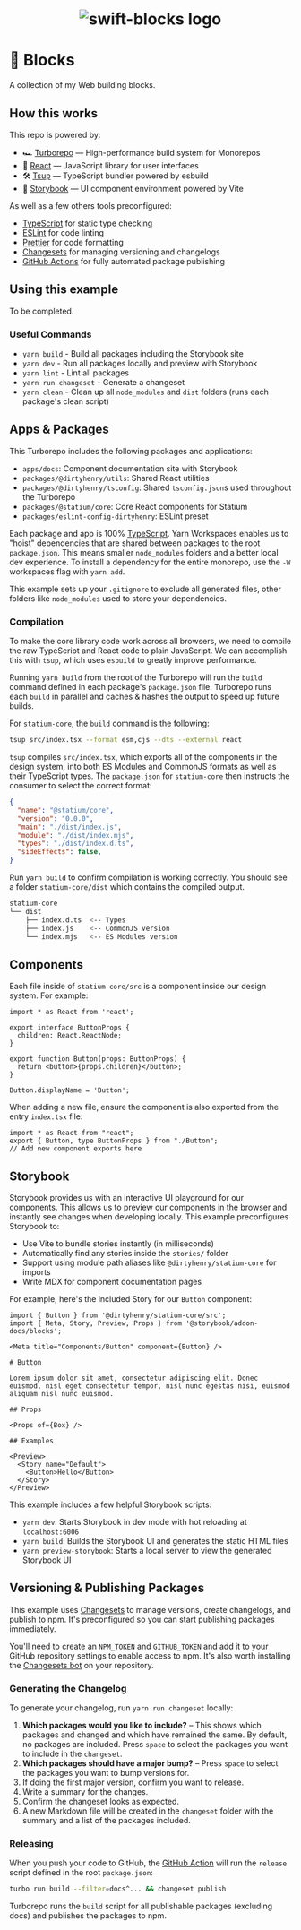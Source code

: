 <h1 align="center">
    <img 
        src="https://raw.githubusercontent.com/dirtyhenry/swift-blocks/main/swift-blocks.jpg"
        alt="swift-blocks logo">
</h1>

# 🧱 Blocks

A collection of my Web building blocks.

## How this works

This repo is powered by:

- 🏎 [Turborepo](https://turborepo.org) — High-performance build system for
  Monorepos
- 🚀 [React](https://reactjs.org/) — JavaScript library for user interfaces
- 🛠 [Tsup](https://github.com/egoist/tsup) — TypeScript bundler powered by
  esbuild
- 📖 [Storybook](https://storybook.js.org/) — UI component environment powered
  by Vite

As well as a few others tools preconfigured:

- [TypeScript](https://www.typescriptlang.org/) for static type checking
- [ESLint](https://eslint.org/) for code linting
- [Prettier](https://prettier.io) for code formatting
- [Changesets](https://github.com/changesets/changesets) for managing versioning
  and changelogs
- [GitHub Actions](https://github.com/changesets/action) for fully automated
  package publishing

## Using this example

To be completed.

### Useful Commands

- `yarn build` - Build all packages including the Storybook site
- `yarn dev` - Run all packages locally and preview with Storybook
- `yarn lint` - Lint all packages
- `yarn run changeset` - Generate a changeset
- `yarn clean` - Clean up all `node_modules` and `dist` folders (runs each
  package's clean script)

## Apps & Packages

This Turborepo includes the following packages and applications:

- `apps/docs`: Component documentation site with Storybook
- `packages/@dirtyhenry/utils`: Shared React utilities
- `packages/@dirtyhenry/tsconfig`: Shared `tsconfig.json`s used throughout the
  Turborepo
- `packages/@statium/core`: Core React components for Statium
- `packages/eslint-config-dirtyhenry`: ESLint preset

Each package and app is 100% [TypeScript](https://www.typescriptlang.org/). Yarn
Workspaces enables us to "hoist" dependencies that are shared between packages
to the root `package.json`. This means smaller `node_modules` folders and a
better local dev experience. To install a dependency for the entire monorepo,
use the `-W` workspaces flag with `yarn add`.

This example sets up your `.gitignore` to exclude all generated files, other
folders like `node_modules` used to store your dependencies.

### Compilation

To make the core library code work across all browsers, we need to compile the
raw TypeScript and React code to plain JavaScript. We can accomplish this with
`tsup`, which uses `esbuild` to greatly improve performance.

Running `yarn build` from the root of the Turborepo will run the `build` command
defined in each package's `package.json` file. Turborepo runs each `build` in
parallel and caches & hashes the output to speed up future builds.

For `statium-core`, the `build` command is the following:

```bash
tsup src/index.tsx --format esm,cjs --dts --external react
```

`tsup` compiles `src/index.tsx`, which exports all of the components in the
design system, into both ES Modules and CommonJS formats as well as their
TypeScript types. The `package.json` for `statium-core` then instructs the
consumer to select the correct format:

```json:statium-core/package.json
{
  "name": "@statium/core",
  "version": "0.0.0",
  "main": "./dist/index.js",
  "module": "./dist/index.mjs",
  "types": "./dist/index.d.ts",
  "sideEffects": false,
}
```

Run `yarn build` to confirm compilation is working correctly. You should see a
folder `statium-core/dist` which contains the compiled output.

```bash
statium-core
└── dist
    ├── index.d.ts  <-- Types
    ├── index.js    <-- CommonJS version
    └── index.mjs   <-- ES Modules version
```

## Components

Each file inside of `statium-core/src` is a component inside our design system.
For example:

```tsx:statium-core/src/Button.tsx
import * as React from 'react';

export interface ButtonProps {
  children: React.ReactNode;
}

export function Button(props: ButtonProps) {
  return <button>{props.children}</button>;
}

Button.displayName = 'Button';
```

When adding a new file, ensure the component is also exported from the entry
`index.tsx` file:

```tsx:statium-core/src/index.tsx
import * as React from "react";
export { Button, type ButtonProps } from "./Button";
// Add new component exports here
```

## Storybook

Storybook provides us with an interactive UI playground for our components. This
allows us to preview our components in the browser and instantly see changes
when developing locally. This example preconfigures Storybook to:

- Use Vite to bundle stories instantly (in milliseconds)
- Automatically find any stories inside the `stories/` folder
- Support using module path aliases like `@dirtyhenry/statium-core` for imports
- Write MDX for component documentation pages

For example, here's the included Story for our `Button` component:

```js:apps/docs/stories/button.stories.mdx
import { Button } from '@dirtyhenry/statium-core/src';
import { Meta, Story, Preview, Props } from '@storybook/addon-docs/blocks';

<Meta title="Components/Button" component={Button} />

# Button

Lorem ipsum dolor sit amet, consectetur adipiscing elit. Donec euismod, nisl eget consectetur tempor, nisl nunc egestas nisi, euismod aliquam nisl nunc euismod.

## Props

<Props of={Box} />

## Examples

<Preview>
  <Story name="Default">
    <Button>Hello</Button>
  </Story>
</Preview>
```

This example includes a few helpful Storybook scripts:

- `yarn dev`: Starts Storybook in dev mode with hot reloading at
  `localhost:6006`
- `yarn build`: Builds the Storybook UI and generates the static HTML files
- `yarn preview-storybook`: Starts a local server to view the generated
  Storybook UI

## Versioning & Publishing Packages

This example uses [Changesets](https://github.com/changesets/changesets) to
manage versions, create changelogs, and publish to npm. It's preconfigured so
you can start publishing packages immediately.

You'll need to create an `NPM_TOKEN` and `GITHUB_TOKEN` and add it to your
GitHub repository settings to enable access to npm. It's also worth installing
the [Changesets bot](https://github.com/apps/changeset-bot) on your repository.

### Generating the Changelog

To generate your changelog, run `yarn run changeset` locally:

1. **Which packages would you like to include?** – This shows which packages and
   changed and which have remained the same. By default, no packages are
   included. Press `space` to select the packages you want to include in the
   `changeset`.
1. **Which packages should have a major bump?** – Press `space` to select the
   packages you want to bump versions for.
1. If doing the first major version, confirm you want to release.
1. Write a summary for the changes.
1. Confirm the changeset looks as expected.
1. A new Markdown file will be created in the `changeset` folder with the
   summary and a list of the packages included.

### Releasing

When you push your code to GitHub, the
[GitHub Action](https://github.com/changesets/action) will run the `release`
script defined in the root `package.json`:

```bash
turbo run build --filter=docs^... && changeset publish
```

Turborepo runs the `build` script for all publishable packages (excluding docs)
and publishes the packages to npm.
